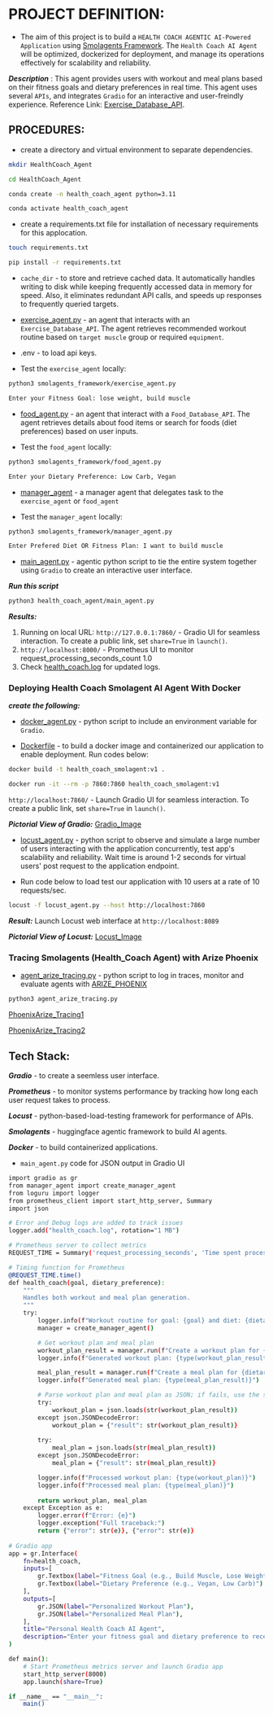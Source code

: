 # PROJECT DEFINITION:

* The aim of this project is to build a ```HEALTH COACH AGENTIC AI-Powered Application``` using [Smolagents Framework](https://huggingface.co/learn/agents-course/unit2/smolagents/introduction). The ```Health Coach AI Agent``` will be optimized, dockerized for deployment, and manage its operations effectively for scalability and reliability.

***Description*** : This agent provides users with workout and meal plans based on their fitness goals and dietary preferences in real time. This agent uses several ```APIs```, and integrates ```Gradio``` for an interactive and user-freindly experience. Reference Link: [Exercise_Database_API](https://exercisedb-api.vercel.app/docs).

## PROCEDURES:

* create a directory and virtual environment to separate dependencies.

```bash
mkdir HealthCoach_Agent

cd HealthCoach_Agent

conda create -n health_coach_agent python=3.11

conda activate health_coach_agent
```

* create a requirements.txt file for installation of necessary requirements for this applocation.

```bash
touch requirements.txt

pip install -r requirements.txt
```

* ```cache_dir``` - to store and retrieve cached data. It automatically handles writing to disk while keeping frequently accessed data in memory for speed. Also, it eliminates redundant API calls, and speeds up responses to frequently queried targets.

* [exercise_agent.py](https://github.com/bluemusk24/HealthCoach_Agent/blob/main/smolagents_framework/exercise_agent.py) - an agent that interacts with an ```Exercise_Database_API```. The agent retrieves recommended workout routine based on ```target muscle``` group or required ```equipment```.

* .env - to load api keys.

* Test the ```exercise_agent``` locally:
```bash
python3 smolagents_framework/exercise_agent.py

Enter your Fitness Goal: lose weight, build muscle
```

* [food_agent.py](https://github.com/bluemusk24/HealthCoach_Agent/blob/main/smolagents_framework/food_agent.py) - an agent that interact with a ```Food_Database_API```. The agent retrieves details about food items or search for foods (diet preferences) based on user inputs.

* Test the ```food_agent``` locally:
```bash
python3 smolagents_framework/food_agent.py

Enter your Dietary Preference: Low Carb, Vegan
```

* [manager_agent](https://github.com/bluemusk24/HealthCoach_Agent/blob/main/smolagents_framework/manager_agent.py) - a manager agent that delegates task to the ```exercise_agent``` or ```food_agent```

* Test the ```manager_agent``` locally:
```bash
python3 smolagents_framework/manager_agent.py

Enter Prefered Diet OR Fitness Plan: I want to build muscle
```

* [main_agent.py](https://github.com/bluemusk24/HealthCoach_Agent/blob/main/smolagents_framework/main_agent.py) - agentic python script to tie the entire system together using ```Gradio``` to create an interactive user interface.

***Run this script***
```bash
python3 health_coach_agent/main_agent.py
```

***Results:***
1. Running on local URL: ```http://127.0.0.1:7860/``` - Gradio UI for seamless interaction. To create a public link, set `share=True` in `launch()`.
2. ```http://localhost:8000/``` - Prometheus UI to monitor request_processing_seconds_count 1.0
3. Check [health_coach.log](https://github.com/bluemusk24/HealthCoach_Agent/blob/main/health_coach.log) for updated logs.

###  Deploying Health Coach Smolagent AI Agent With Docker

***create the following:***

* [docker_agent.py](https://github.com/bluemusk24/HealthCoach_Agent/blob/main/smolagents_framework/docker_agent.py) - python script to include an environment variable for ```Gradio```.

* [Dockerfile](https://github.com/bluemusk24/HealthCoach_Agent/blob/main/smolagents_framework/Dockerfile) - to build a docker image and containerized our application to enable deployment. Run codes below:
```bash
docker build -t health_coach_smolagent:v1 .

docker run -it --rm -p 7860:7860 health_coach_smolagent:v1
```

```http://localhost:7860/``` - Launch Gradio UI for seamless interaction. To create a public link, set `share=True` in `launch()`.

***Pictorial View of Gradio:*** [Gradio_Image](https://github.com/bluemusk24/HealthCoach_Agent/blob/main/smolagents_framework/gradio.jpeg)

* [locust_agent.py](https://github.com/bluemusk24/HealthCoach_Agent/blob/main/smolagents_framework/locust_agent.py) - python script to observe and simulate a large number of users interacting with the application concurrently, test app's scalability and reliability. Wait time is around 1-2 seconds for virtual users' post request to the application endpoint. 

* Run code below to load test our application with 10 users at a rate of 10 requests/sec.

```bash
locust -f locust_agent.py --host http://localhost:7860
```
***Result:*** Launch Locust web interface at ```http://localhost:8089```

***Pictorial View of Locust:*** [Locust_Image](https://github.com/bluemusk24/HealthCoach_Agent/blob/main/smolagents_framework/locust_img.jpeg)

### Tracing Smolagents (Health_Coach Agent) with Arize Phoenix

* [agent_arize_tracing.py](https://github.com/bluemusk24/HealthCoach_Agent/blob/main/smolagents_framework/agent_arize_tracing.py) - python script to log in traces, monitor and evaluate agents with [ARIZE_PHOENIX](https://phoenix.arize.com/)
```bash 
python3 agent_arize_tracing.py
```
[PhoenixArize_Tracing1](https://github.com/bluemusk24/HealthCoach_Agent/blob/main/smolagents_framework/app.phoenix.arize.com.jpeg)

[PhoenixArize_Tracing2](https://github.com/bluemusk24/HealthCoach_Agent/blob/main/smolagents_framework/app.phoenix.arize.jpeg)


## Tech Stack:
***Gradio*** - to create a seemless user interface.

***Prometheus*** - to monitor systems performance by tracking how long each user request takes to process.

***Locust*** - python-based-load-testing framework for performance of APIs.

***Smolagents*** - huggingface agentic framework to build AI agents.

***Docker*** - to build containerized applications.


* ```main_agent.py``` code for JSON output in Gradio UI

```bash
import gradio as gr
from manager_agent import create_manager_agent
from loguru import logger
from prometheus_client import start_http_server, Summary
import json

# Error and Debug logs are added to track issues
logger.add("health_coach.log", rotation="1 MB")

# Prometheus server to collect metrics
REQUEST_TIME = Summary('request_processing_seconds', 'Time spent processing request')

# Timing function for Prometheus
@REQUEST_TIME.time()  
def health_coach(goal, dietary_preference):
    """
    Handles both workout and meal plan generation.
    """
    try:
        logger.info(f"Workout routine for goal: {goal} and diet: {dietary_preference}")
        manager = create_manager_agent()

        # Get workout plan and meal plan
        workout_plan_result = manager.run(f"Create a workout plan for {goal}")
        logger.info(f"Generated workout plan: {type(workout_plan_result)}")

        meal_plan_result = manager.run(f"Create a meal plan for {dietary_preference}")
        logger.info(f"Generated meal plan: {type(meal_plan_result)}")

        # Parse workout plan and meal plan as JSON; if fails, use the string representation
        try:
            workout_plan = json.loads(str(workout_plan_result))
        except json.JSONDecodeError:
            workout_plan = {"result": str(workout_plan_result)}
            
        try:
            meal_plan = json.loads(str(meal_plan_result))
        except json.JSONDecodeError:
            meal_plan = {"result": str(meal_plan_result)}

        logger.info(f"Processed workout plan: {type(workout_plan)}")
        logger.info(f"Processed meal plan: {type(meal_plan)}")
        
        return workout_plan, meal_plan
    except Exception as e:
        logger.error(f"Error: {e}")
        logger.exception("Full traceback:")
        return {"error": str(e)}, {"error": str(e)}
    
# Gradio app
app = gr.Interface(
    fn=health_coach,
    inputs=[
        gr.Textbox(label="Fitness Goal (e.g., Build Muscle, Lose Weight)"),
        gr.Textbox(label="Dietary Preference (e.g., Vegan, Low Carb)")
    ],
    outputs=[
        gr.JSON(label="Personalized Workout Plan"),
        gr.JSON(label="Personalized Meal Plan"),
    ],
    title="Personal Health Coach AI Agent",
    description="Enter your fitness goal and dietary preference to receive personalized workout and meal plans"
)

def main():
    # Start Prometheus metrics server and launch Gradio app
    start_http_server(8000)   
    app.launch(share=True)     

if __name__ == "__main__":
    main()
```